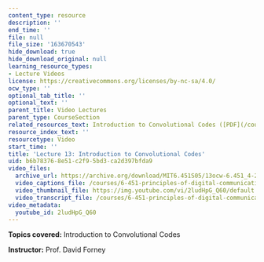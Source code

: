 ```yaml
---
content_type: resource
description: ''
end_time: ''
file: null
file_size: '163670543'
hide_download: true
hide_download_original: null
learning_resource_types:
- Lecture Videos
license: https://creativecommons.org/licenses/by-nc-sa/4.0/
ocw_type: ''
optional_tab_title: ''
optional_text: ''
parent_title: Video Lectures
parent_type: CourseSection
related_resources_text: Introduction to Convolutional Codes ([PDF](/courses/6-451-principles-of-digital-communication-ii-spring-2005/resources/chap9))
resource_index_text: ''
resourcetype: Video
start_time: ''
title: 'Lecture 13: Introduction to Convolutional Codes'
uid: b6b78376-8e51-c2f9-5bd3-ca2d397bfda9
video_files:
  archive_url: https://archive.org/download/MIT6.451S05/13ocw-6.451_4-261-28mar2005-220k.mp4
  video_captions_file: /courses/6-451-principles-of-digital-communication-ii-spring-2005/5e3c4769a0835141843bbf94cf737a55_2ludHpG_Q60.vtt
  video_thumbnail_file: https://img.youtube.com/vi/2ludHpG_Q60/default.jpg
  video_transcript_file: /courses/6-451-principles-of-digital-communication-ii-spring-2005/454037ebf1c7b6e7166b926fc576d9e5_2ludHpG_Q60.pdf
video_metadata:
  youtube_id: 2ludHpG_Q60
---
```


**Topics covered:** Introduction to Convolutional Codes

**Instructor:** Prof. David Forney


